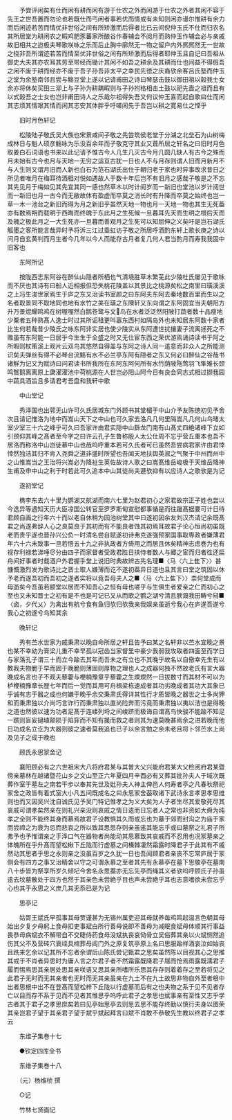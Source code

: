 <!-- { "loadSidebar": true } -->
　　予尝评闲矣有仕而闲有耕而闲有游于仕农之外而闲游于仕农之外者其闲不容于先王之世吾置而勿论也若既仕而丐闲者事若优而情或有未知则闲亦谩尔惟耕有余力而后闲迹若苦而情优非世俗之间有所矫激而后得者比已云间倪仲玉氏不仕而归农名其所居堂为耕闲农之暇鸡肥豕蕃家所酿谷作春辅会不阅月而熟仲玉作辅会必与亲戚故旧相共之迨极夫琴歌咲咏之乐而后止胸中廓然无一物之留户内外熈熈然无一世故之挠非吾所谓迹若苦而情至优非世俗之间有所矫激而后得者耶仲玉且自记曰吾祖从御史大夫其亦农耳其劳至带经而锄计其闲不如吾之耕余及其耕而仕也间益不得假吾之闲不废于耕而经亦不废于吾子孙吾非太平之幸民先徳之庆裔欤余客吕氏塾而仲玉之堂为余塾南邻且尝与觞豆堂上遂以记请甫田之诗曰琴瑟击鼓以御田祖以榖我士女余亦将休矣买田三泖上与子孙为耕耦暇则与子孙拊格相击土鼓以祀先啬之祖而且有以式榖吾之士女也岂非甫田诗人之乐哉尔祖得失吾又何议仲玉喜而起自歌曰仕而闲其志烦其情艰其情而闲其志安其体胖乎吁嗟闲先于吾岂以耕之寛易仕之悭乎

　　旧时月色轩记

　　松陵陆子敬氏吴大族也宋景咸间子敬之先尝筑侯老堂于分湖之北垒石为山树梅成林日与魁人硕彦觞咏为乐没百余年而子敬克守其业又葺所居之轩名之曰旧时月色取姜白石词语也书来以此记请予惟古今人几生几灭古今月几圆几缺人有古今之殊而月未始有古今也月与天地一无穷之运亘古犹一日也人不与月存则谓人旧而月新月不与人生则又谓月旧而人新也白石为范石湖氏出仕于朝归老于家也时异事改求昔日之所见者唯月在梅耳待酒相对悦如遇故人于数十年后岂不有旧月之感哉子敬是之不忘其先见月于梅如见其先宜其同一感也然草木以时计阅岁而一新旧也堂池以岁计阅世而一新旧也月一古今而无敝故体有盈虚而卒莫之消长时有升降而卒莫之始终也岂一草一木一池台之新旧而得为月之新旧乎虽然天地一物也月一天地一物也其生无死葢亦有数焉朔而载明于西晦而终魄于东此月之生死候一旦暮耳先天而生明之根后天而及魄之极此月之一大生死亦一旦暮而善观月之生死可以知屈伸之义矣吁是岂石湖氏觚墨之客所能言哉异时予将泝三江过埀虹访子敬之所居呼酒酌东轩上歌长庚之诗以问月自玄黄判而月生者今几年以今人而能存古月者复几何人君当酌月而寿我我固中旧客也

　　东阿所记

　　按陇西志东阿谷在醉仙山隠者所栖也气清境胜草木繁芜此少陵杜氏屡见于歌咏而不厌也其诗有曰船人近相报但恐失桃花陵盖以其景比之桃源矣松之南里曰璜溪溪之上冯生浚世家焉生于庐之东又治读书室颜之曰东阿夫东阿去秦地数百里而生以之名者取景同不取地同也地有水竹之美在璜之东隩轩又东向谓之东阿固宜当夫朝阳方升万景焜耀鸣鸡在树喔喔然白鹅苍鹭与文鸟在水者泛泛然阳陂打蔬者数十品瘦地少粟者五种熟髙人逸士时过其所诟租更呌嚣东西村如隔岛外也未知居东阿数十家者比生何若哉昔少陵氏之咏东阿非实居也使少陵实从东阿遭世扰攘妻子流离拯死之不赡虽有东阿能一日居乎今生生于全盛之时又无仕宦东西之荣优游焉诵诗读书于阿之所暇则杖策溪上观片云双鸟其悠然自得盖与东阿之诗人同一逺意而非众人之所能测识矣夫弹丝有得不必琴台流觞有水不必兰亭东阿有隠者之东又何必曰醉仙之谷哉书诸觧为记又为赋诗曰问君读书所我所在东阿东阿何所有水竹荫陂陁莺羽飞隼雉长颈鸣鴽鹅离离原上瓞濯濯池中荷桃源在人世岂必阳山阿今日有良会同志式相过撷我园中蔬具酒旨且多请君考吾盘和我轩中歌

　　中山堂记

　　秀泽国也出郭无山许可久氏居城东门外顾书其堂楣于中山介予友陈徳初见予舍次且请记惟洛为地中而嵩山天下之中山也可久家去洛凡几何里隔嵩凡几何山乌暏太室少室三十六之峰乎可久曰吾家许由君实隠中山繇龙门南有山髙丈四絶诸峰下立如引颈仰其峰之髙者至今字之曰许云孔子生鲁称殷人太公仕周不忘乎营丘重本也吾不居洛而称洛中山岂徒慕中山也哉呜呼重本若可久氏者可已虽然吾尝病君家许由君悻悻然独洁其归不肯入尧舜之道非盛时所望也吾闻天地扶舆英淑之气聚于中州而州中之山惟嵩当之王治将兴嵩必为降祉生英佐故诗人歌之曰嵩髙维岳峻极于天维岳降神生甫及申中山之利于时若此可久追本中山其徒尚夫遯欤抑有以应诗人之歌欤是为记

　　遂初堂记

　　檇李东去六十里为鹦湖又航湖而南六七里为赵君初心之家君故宗正子姓也尝以今选异等遇知天历大臣凉国公转官至罗罗斯甸宣慰都事循是而往躐髙据要可计日待君顾自画之行年六十而以老自休稍为园池树堂其中曰遂初因余友刘汉杰请记余既髙君之尚遂弗辝人心之良莫良于其初而有不能良者蚀其初焉耳故君子论心恒尚初虽既老而贵乎遂也晋孙兴公负一时清名尝自赋遂初诗弗克遂强预家国事取専政者嫌薄君年六十六未致事一旦若悟五十九之非执政者方倚用之而居且休矣精神志虑巻为也有视存利禄若涕唾尽分由四子而家督者受政君胜日挟侍者数人与郷之宦而归者徃还扁舟间好事者时载酒户外君握手堂上说旧时典故辨古先名理■〈马〈六上隹下〉〉甚慷慨激烈发为歌诗比之晋士取人嫌薄而讫不遂初葢异日道也且其言曰堂之筑固以休予老而遂吾初而吾初之遂者实将以竟吾母夫人之■〈马〈六上隹下〉〉柰何堂成而母逝矣今吾虽若颛堂以居而不知吾心之恒有母也嗟乎与生俱生者爱亲之仁而初心之至也又未知晋士之初有是不也是可记已又从而歌之鹦之湖兮清且腴溉我田畴兮舄■〈卤，夕代乂〉为禽出有航兮食有鱼归欤归欤我亲我娱亲虽逝兮我心在庐遂吾遂兮我心之初遂兮乌知其余

　　晚轩记

　　秀有苎水世家为戚秉肃以晚自命所居之轩且告予曰某之名轩非以苎水宜晚之景也某不幸幼为膏梁儿重不幸早孤以冠齿当家督里中豪少我弱我攻取者四面至而学日与家落孔子谓三十而立今踰去其年而吾未之有立也不其晚乎故名以自儆幸先生有以教我夫物脆于早而固于晚脆则薄固则厚物之理也人之成器何独不然故老氏有言大器晚成名言也子不观夫藜藿与楩楠豫章乎藜藿之生煗煗然一日拔数寸而其材不可以为栌楩楠豫章长歴七年而后一觉而其用可舟楫梁栋速成者其功劣晚成者其功大其象已乎诚有志于器之成也何嫌于晚乎余交秉肃氏得详其性行才质皆晚之器世之士多尚狎和而秉肃独以介尚巧言诈行而秉肃独以直尚险奔而污竟而秉肃独以夷以洁也是得晚之道也然彼以速为功者足髙于连嵝列埒之间峻跻而极诲自谓髙鸟快骏不能踰不知足一踬则盲妄擿埴颠陨于陷穽而不知有援而救之者则其为速莫晚甚焉余之进若晚而他日功成名立讫为大器则彼之速者莫我追也已子以余言勉之余未老且将卜邻苎水上尚及见子之成于晚也

　　顾氏永思冡舍记

　　襄阳顾必有之六世祖宋大八将府君某与其曽大父兴能府君某大父检阅府君某暨傍亲墓林在越诸暨花山乡之文山至正六年夏四月辛酉必有又葬其妣孙夫人于域次既葬作室于墓左之南若干歩以奉其先世及妣孙夫人神主俾邑人何寿者亭之凡春秋祭祀冡舍之政皆有着式室大小凡五间既成名之曰永思冡舍葢取诸下武诗永言孝思孝思维则也而又因吴兴沈自诚氏见予吴门特记惟孝之为义大矣为人子者生尽其爱敬死尽其哀戚可谓孝矣然亲在则礼兴亲没则哀戚之情日逺而日忘者人之常也非资如大舜为纯孝之全则不能终其身而慕焉故君子设教惧其久而或忘也为墓于郊而封沟之为庙于家而尝禘之为衰为忌而悲哀之所以致其思思存则亲虽逺其能忘乎或曰墓祭之礼君子所弗予也予惟谓亲之手泽口气在器物者尚能动其思慕致其哀戚而不忍用也况冡墓亲之体魄所在乎升髙而望松楸下丘陇而行虚墓之间榛棘凄然霜露时降君子于此其有不戚然动其思者乎思之永则亲之没虽百岁之久犹一日也吾闻顾君者亲丧不忘常庐居于冡侧会有四方之事又治精舍以守之可谓永慕之至者其先有永慕亭在墓下思敬亭在墓南八十歩皆为祭享所岁久倾圮今舍名永思葢亦无忘先亭而绳其义者欤呜呼顾氏子孙虽逺去坟墓散处于四方也然于其亲色未尝絶乎目也声未尝絶乎耳也志意嗜欲未尝忘乎心也其于永思之义庶几其无忝已是为记

　　思亭记

　　姑胥王斌氏早孤事其母贾谨甚为无锡州属吏迎其母就养毎鸡鸣起温言色朝其母始出夕复夕母躬上食母扣吏事斌白所行善母说即不善母为减眠食斌母体顺其行事益畏恭母病斌衣不解带自不交睫侍药食母没斌执丧哀恸骨立吴俗葬其亲以火斌恻然追伤其父不及营砖穴衰绖具棺葬母阊门外之原复筑亭原上名曰思服踰祥酒哀泣如始丧且跣来乞余以记其所不忘者余谓后山陈氏尝记甄君之思矣虽然陈以目视其心之思推其戒于不肖者异思时为庸人言之尔君子者不然霜露既降君子屦而怆焉雨露既濡君子履而惕焉思其亲居处思其亲咲语又思其亲所嗜所乐思其存存则着着存之至若将见之此君子无时而无其亲者也无时而无其亲虽亲在九土不在九土故思非物自外至者根中出者思根中出不在登髙而望松梓下丘陇以行虚墓而后有之也夫物之系于见不见者存亡以目而存不系于见而不见者其惟思乎呜呼此君子之孝思也斌事亲有至性又志乎学古者其于君子之孝思庶矣若曰见亭始思亭去则思去思不能存终勤以慎行夫身以图荣其亲岂君子望于其亲君子望于斌乎斌起拜言曰斌不肖敢不恭敬先生教以终君子之孝云

　　东维子集巻十七

　　●钦定四库全书

　　东维子集巻十八

　　（元）杨维桢 撰

　　○记

　　竹林七贤画记


